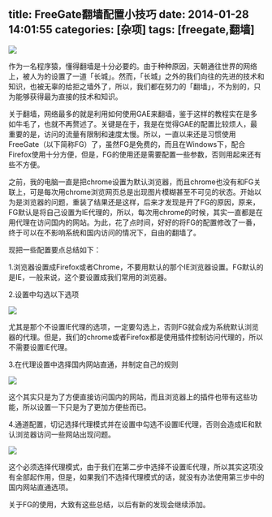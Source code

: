 title: FreeGate翻墙配置小技巧
date: 2014-01-28 14:01:55
categories: [杂项]
tags: [freegate,翻墙]
---
![](/img/2014/01/28/fanqiang.png)

作为一名程序猿，懂得翻墙是十分必要的。由于种种原因，天朝通往世界的网络上，被人为的设置了一道「长城」。然而，「长城」之外的我们向往的先进的技术和知识，也被无辜的给拒之墙外了，所以，我们都在努力的「翻墙」，不为别的，只为能够获得最为直接的技术和知识。

<!--more-->

关于翻墙，网络最多的就是利用如何使用GAE来翻墙，鉴于这样的教程实在是多如牛毛了，也就不再赘述了。关键是在于，我是在觉得GAE的配置比较烦人，最重要的是，访问的流量有限制和速度太慢。所以，一直以来还是习惯使用FreeGate（以下简称FG）了，虽然FG是免费的，而且在Windows下，配合Firefox使用十分方便，但是，FG的使用还是需要配置一些参数，否则用起来还有些不方便。

之前，我的电脑一直是把chrome设置为默认浏览器，而且chrome也没有和FG关联上，可是每次用chrome浏览网页总是出现图片模糊甚至不可见的状态。开始以为是浏览器的问题，重装了结果还是这样，后来才发现是开了FG的原因，原来，FG默认是将自己设置为IE代理的，所以，每次用chrome的时候，其实一直都是在用代理在访问国内的网站。为此，花了点时间，好好的将FG的配置修改了一番，终于可以在不影响系统和国内访问的情况下，自由的翻墙了。

现把一些配置要点总结如下：

1.浏览器设置成Firefox或者Chrome，不要用默认的那个IE浏览器设置。FG默认的是IE，一般来说，这个要设置成我们常用的浏览器。

2.设置中勾选以下选项

![](/img/2014/01/28/1.png)

尤其是那个不设置IE代理的选项，一定要勾选上，否则FG就会成为系统默认浏览器的代理。但是，我们的chrome或者Firefox都是使用插件控制访问代理的，所以不需要设置IE代理。

3.在代理设置中选择国内网站直通，并制定自己的规则

![](/img/2014/01/28/2.png)

这个其实只是为了方便直接访问国内的网站，而且浏览器上的插件也带有这些功能，所以设置一下只是为了更加方便些而已。

4.通道配置，切记选择代理模式并在设置中勾选不设置IE代理，否则会造成IE和默认浏览器访问一些网站出现问题。

![](/img/2014/01/28/3.png)

这个必须选择代理模式，由于我们在第二步中选择不设置IE代理，所以其实这项没有全部起作用，但是，如果我们不选择代理模式的话，就没有办法使用第三步中的国内网站直通选项。

关于FG的使用，大致有这些总结，以后有新的发现会继续添加。
